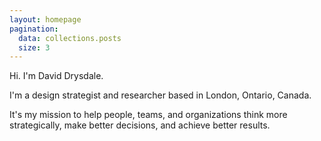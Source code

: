 ```yaml
---
layout: homepage
pagination:
  data: collections.posts
  size: 3
---
```


Hi. I'm David Drysdale.

I'm a design strategist and researcher based in London, Ontario, Canada.

It's my mission to help people, teams, and organizations think more strategically, make better decisions, and achieve better results.



<!--
  {% for post in pagination.items %}

      <div class="col-sm-6">
        <div class="card">
          <div class="card-body">
          <h5 class="card-title">{{ post.data.title }}</h5>
          <h6 class="card-subtitle mb-2 text-muted">{{ post.data.category }}</h6>
          <p class="card-text">{{ post.data.description }}</p>
          <a href="{{ post.url }}" class="btn btn-primary">Read more</a>
        </div>
      </div>

  {% endfor %}

{% include recentposts.html %}
-->
